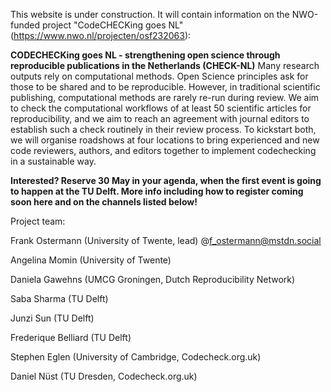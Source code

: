 This website is under construction. It will contain information on the NWO-funded project "CodeCHECKing goes NL" (https://www.nwo.nl/projecten/osf232063): 

**CODECHECKing goes NL - strengthening open science through reproducible publications in the Netherlands (CHECK-NL)**
Many research outputs rely on computational methods. Open Science principles ask for those to be shared and to be reproducible. However, in traditional scientific publishing, computational methods are rarely re-run during review. We aim to check the computational workflows of at least 50 scientific articles for reproducibility, and we aim to reach an agreement with journal editors to establish such a check routinely in their review process. To kickstart both, we will organise roadshows at four locations to bring experienced and new code reviewers, authors, and editors together to implement codechecking in a sustainable way.

**Interested? Reserve 30 May in your agenda, when the first event is going to happen at the TU Delft. More info including how to register coming soon here and on the channels listed below!**

Project team:

Frank Ostermann (University of Twente, lead) @f_ostermann@mstdn.social

Angelina Momin (University of Twente)

Daniela Gawehns (UMCG Groningen, Dutch Reproducibility Network)

Saba Sharma (TU Delft)

Junzi Sun (TU Delft)

Frederique Belliard (TU Delft)

Stephen Eglen (University of Cambridge, Codecheck.org.uk)

Daniel Nüst (TU Dresden, Codecheck.org.uk)

